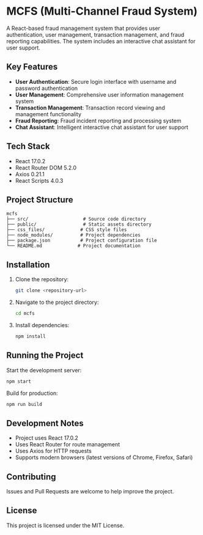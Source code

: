 # MCFS (Multi-Channel Fraud System)

A React-based fraud management system that provides user authentication, user management, transaction management, and fraud reporting capabilities. The system includes an interactive chat assistant for user support.

## Key Features

- **User Authentication**: Secure login interface with username and password authentication
- **User Management**: Comprehensive user information management system
- **Transaction Management**: Transaction record viewing and management functionality
- **Fraud Reporting**: Fraud incident reporting and processing system
- **Chat Assistant**: Intelligent interactive chat assistant for user support

## Tech Stack

- React 17.0.2
- React Router DOM 5.2.0
- Axios 0.21.1
- React Scripts 4.0.3

## Project Structure

```
mcfs
├── src/                    # Source code directory
├── public/                 # Static assets directory
├── css_files/             # CSS style files
├── node_modules/          # Project dependencies
├── package.json           # Project configuration file
└── README.md             # Project documentation
```

## Installation

1. Clone the repository:
   ```bash
   git clone <repository-url>
   ```

2. Navigate to the project directory:
   ```bash
   cd mcfs
   ```

3. Install dependencies:
   ```bash
   npm install
   ```

## Running the Project

Start the development server:
```bash
npm start
```

Build for production:
```bash
npm run build
```

## Development Notes

- Project uses React 17.0.2
- Uses React Router for route management
- Uses Axios for HTTP requests
- Supports modern browsers (latest versions of Chrome, Firefox, Safari)

## Contributing

Issues and Pull Requests are welcome to help improve the project.

## License

This project is licensed under the MIT License.
